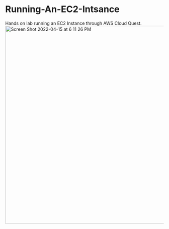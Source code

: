 # Running-An-EC2-Intsance
Hands on lab running an EC2 Instance through AWS Cloud Quest. 
<img width="629" alt="Screen Shot 2022-04-15 at 6 11 26 PM" src="https://user-images.githubusercontent.com/28788919/163648452-3b52efbf-ac97-4b84-a2be-9998a231cb2d.png">
